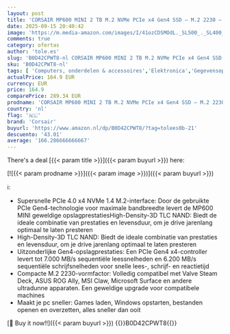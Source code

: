 ```yaml
---
layout: post
title: 'CORSAIR MP600 MINI 2 TB M.2 NVMe PCIe x4 Gen4 SSD – M.2 2230 – Tot 7.000MB/sec Sequentieel Lezen – High-Density 3D TLC NAND – Perfect voor Steam Deck en Microsoft Surface – Zwart'
date: 2025-09-15 20:40:42
image: 'https://m.media-amazon.com/images/I/41ozCDSMOdL._SL500_._SL400_.jpg'
comments: true
category: ofertas
author: 'tole.es'
slug: 'B0D42CPWT8-nl CORSAIR MP600 MINI 2 TB M.2 NVMe PCIe x4 Gen4 SSD – M.2...'
sku: 'B0D42CPWT8-nl'
tags: [ 'Computers, onderdelen & accessoires','Elektronica','Gegevensopslag','Interne SSDs','Interne dataopslag','corsair','🇳🇱', ]
actualPrice: 164.9 EUR
currency: EUR
price: 164.9
comparePrice: 289.34 EUR
prodname: 'CORSAIR MP600 MINI 2 TB M.2 NVMe PCIe x4 Gen4 SSD – M.2 2230 – Tot 7.000MB/sec Sequentieel Lezen – High-Density 3D TLC NAND – Perfect voor Steam Deck en Microsoft Surface – Zwart'
country: 'nl'
flag: '🇳🇱'
brand: 'Corsair'
buyurl: 'https://www.amazon.nl/dp/B0D42CPWT8/?tag=tolees0b-21'
descuento: '43.01'
average: '166.286666666667'
---
```


There's a deal [{{< param title >}}]({{< param buyurl >}})  here:

[![{{< param prodname >}}]({{< param image >}})]({{< param buyurl >}})

ℹ️:

- Supersnelle PCIe 4.0 x4 NVMe 1.4 M.2-interface: Door de gebruikte PCIe Gen4-technologie voor maximale bandbreedte levert de MP600 MINI geweldige opslagprestatiesHigh-Density-3D TLC NAND: Biedt de ideale combinatie van prestaties en levensduur, om je drive jarenlang optimaal te laten presteren
- High-Density-3D TLC NAND: Biedt de ideale combinatie van prestaties en levensduur, om je drive jarenlang optimaal te laten presteren
- Uitzonderlijke Gen4-opslagprestaties: Een PCIe Gen4 x4-controller levert tot 7.000 MB/s sequentiële leessnelheden en 6.200 MB/s sequentiële schrijfsnelheden voor snelle lees-, schrijf- en reactietijd
- Compacte M.2 2230-vormfactor: Volledig compatibel met Valve Steam Deck, ASUS ROG Ally, MSI Claw, Microsoft Surface en andere ultradunne apparaten. Een geweldige upgrade voor compatibele machines
- Maakt je pc sneller: Games laden, Windows opstarten, bestanden openen en overzetten, alles sneller dan ooit

[🛒 Buy it now!!]({{< param buyurl >}})
{{<world>}}B0D42CPWT8{{</world>}}
